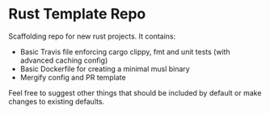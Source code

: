 # Rust Template Repo

Scaffolding repo for new rust projects. It contains:

- Basic Travis file enforcing cargo clippy, fmt and unit tests (with advanced caching config)
- Basic Dockerfile for creating a minimal musl binary
- Mergify config and PR template

Feel free to suggest other things that should be included by default or make changes to existing defaults.
